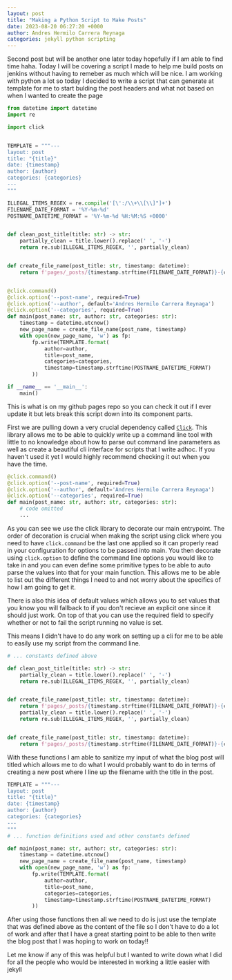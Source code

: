 ```yaml
---
layout: post
title: "Making a Python Script to Make Posts"
date: 2023-08-20 06:27:20 +0000
author: Andres Hermilo Carrera Reynaga
categories: jekyll python scripting
---
```


Second post but will be another one later today hopefully if I am able to find time haha. Today I will be covering a script I made to help me build posts on jenkins without having to remeber as much which will be nice. I am working with python a lot so today I decided to write a script that can generate at template for me to start bulding the post headers and what not based on when I wanted to create the page

``` python
from datetime import datetime
import re

import click


TEMPLATE = """---
layout: post
title: "{title}"
date: {timestamp}
author: {author}
categories: {categories}
---
"""

ILLEGAL_ITEMS_REGEX = re.compile('[\':/\\+\\[\\]"]+')
FILENAME_DATE_FORMAT = '%Y-%m-%d'
POSTNAME_DATETIME_FORMAT = '%Y-%m-%d %H:%M:%S +0000'


def clean_post_title(title: str) -> str: 
    partially_clean = title.lower().replace(' ', '-')
    return re.sub(ILLEGAL_ITEMS_REGEX, '', partially_clean)


def create_file_name(post_title: str, timestamp: datetime):
    return f'pages/_posts/{timestamp.strftime(FILENAME_DATE_FORMAT)}-{clean_post_title(post_title)}.markdown'


@click.command()
@click.option('--post-name', required=True)
@click.option('--author', default='Andres Hermilo Carrera Reynaga')
@click.option('--categories', required=True)
def main(post_name: str, author: str, categories: str):
    timestamp = datetime.utcnow()
    new_page_name = create_file_name(post_name, timestamp)
    with open(new_page_name, 'w') as fp:
        fp.write(TEMPLATE.format(
            author=author,
            title=post_name,
            categories=categories,
            timestamp=timestamp.strftime(POSTNAME_DATETIME_FORMAT)
        ))

if __name__ == '__main__':
    main()
```

This is what is on my github pages repo so you can check it out if I ever update it but lets break this script down into its component parts.

First we are pulling down a very crucial dependency called [`Click`](https://click.palletsprojects.com/en/8.1.x/). This library allows me to be able to quickly write up a command line tool with little to no knowledge about how to parse out command line parameters as well as create a beautiful cli interface for scripts that I write adhoc. If you haven't used it yet I would highly recommend checking it out when you have the time.

```python
@click.command()
@click.option('--post-name', required=True)
@click.option('--author', default='Andres Hermilo Carrera Reynaga')
@click.option('--categories', required=True)
def main(post_name: str, author: str, categories: str):
    # code omitted
    ...
```

As you can see we use the click library to decorate our main entrypoint. The order of decoration is crucial when making the script using click where you need to have `click.command` be the last one applied so it can properly read in your configuration for options to be passed into main. You then decorate using `click.option` to define the command line options you would like to take in and you can even define some primitive types to be able to auto parse the values into that for your main function. This allows me to be able to list out the different things I need to and not worry about the specifics of how I am going to get it.

There is also this idea of default values which allows you to set values that you know you will fallback to if you don't recieve an explicit one since it should just work. On top of that you can use the required field to specify whether or not to fail the script running no value is set. 

This means I didn't have to do any work on setting up a cli for me to be able to easily use my script from the command line.

```python
# ... constants defined above

def clean_post_title(title: str) -> str: 
    partially_clean = title.lower().replace(' ', '-')
    return re.sub(ILLEGAL_ITEMS_REGEX, '', partially_clean)


def create_file_name(post_title: str, timestamp: datetime):
    return f'pages/_posts/{timestamp.strftime(FILENAME_DATE_FORMAT)}-{clean_post_title(post_title)}.markdown'def clean_post_title(title: str) -> str: 
    partially_clean = title.lower().replace(' ', '-')
    return re.sub(ILLEGAL_ITEMS_REGEX, '', partially_clean)


def create_file_name(post_title: str, timestamp: datetime):
    return f'pages/_posts/{timestamp.strftime(FILENAME_DATE_FORMAT)}-{clean_post_title(post_title)}.markdown'
```

With these functions I am able to sanitize my input of what the blog post will titled which allows me to do what I would probably want to do in terms of creating a new post where I line up the filename with the title in the post.

```python
TEMPLATE = """---
layout: post
title: "{title}"
date: {timestamp}
author: {author}
categories: {categories}
---
"""
# ... function definitions used and other constants defined

def main(post_name: str, author: str, categories: str):
    timestamp = datetime.utcnow()
    new_page_name = create_file_name(post_name, timestamp)
    with open(new_page_name, 'w') as fp:
        fp.write(TEMPLATE.format(
            author=author,
            title=post_name,
            categories=categories,
            timestamp=timestamp.strftime(POSTNAME_DATETIME_FORMAT)
        ))
```

After using those functions then all we need to do is just use the template that was defined above as the content of the file so I don't have to do a lot of work and after that I have a great starting point to be able to then write the blog post that I was hoping to work on today!! 

Let me know if any of this was helpful but I wanted to write down what I did for all the people who would be interested in working a little easier with jekyll

